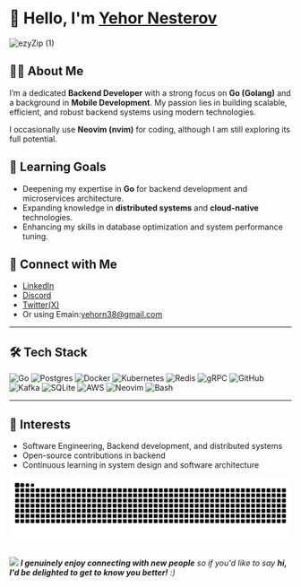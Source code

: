 # 👋 Hello, I'm [Yehor Nesterov](https://www.linkedin.com/in/yehor-nesterov-09ab45282/)

![ezyZip (1)](https://github.com/user-attachments/assets/3d18bec4-e3b2-4f3d-a483-1c8d5d145783)

## 👨‍💻 About Me

I’m a dedicated **Backend Developer** with a strong focus on **Go (Golang)** and a background in **Mobile Development**. My passion lies in building scalable, efficient, and robust backend systems using modern technologies.

I occasionally use **Neovim (nvim)** for coding, although I am still exploring its full potential.

## 🌱 Learning Goals

- Deepening my expertise in **Go** for backend development and microservices architecture.
- Expanding knowledge in **distributed systems** and **cloud-native** technologies.
- Enhancing my skills in database optimization and system performance tuning.

## 🔗 Connect with Me

- [LinkedIn](https://www.linkedin.com/in/yehor-nesterov-09ab45282/)
- [Discord](https://discordapp.com/users/591678870973841428)
- [Twitter(X)](https://x.com/_n3st_?s=21)
- Or using Emain:yehorn38@gmail.com

---

## 🛠 Tech Stack

![Go](https://img.shields.io/badge/Go-00ADD8?style=for-the-badge&logo=go&logoColor=white)
![Postgres](https://img.shields.io/badge/Postgres-336791?style=for-the-badge&logo=postgresql&logoColor=white)
![Docker](https://img.shields.io/badge/Docker-2496ED?style=for-the-badge&logo=docker&logoColor=white)
![Kubernetes](https://img.shields.io/badge/Kubernetes-326CE5?style=for-the-badge&logo=kubernetes&logoColor=white)
![Redis](https://img.shields.io/badge/Redis-DC382D?style=for-the-badge&logo=redis&logoColor=white)
![gRPC](https://img.shields.io/badge/gRPC-4285F4?style=for-the-badge&logo=google&logoColor=white)
![GitHub](https://img.shields.io/badge/GitHub-181717?style=for-the-badge&logo=github&logoColor=white)
![Kafka](https://img.shields.io/badge/Kafka-231F20?style=for-the-badge&logo=apachekafka&logoColor=white)
![SQLite](https://img.shields.io/badge/SQLite-003B57?style=for-the-badge&logo=sqlite&logoColor=white)
![AWS](https://img.shields.io/badge/AWS-232F3E?style=for-the-badge&logo=amazonaws&logoColor=white)
![Neovim](https://img.shields.io/badge/Neovim-57A143?style=for-the-badge&logo=neovim&logoColor=white)
![Bash](https://img.shields.io/badge/Bash-4EAA25?style=for-the-badge&logo=gnu-bash&logoColor=white)

---

## 👀 Interests

- Software Engineering, Backend development, and distributed systems
- Open-source contributions in backend
- Continuous learning in system design and software architecture

![Snake animation](https://raw.githubusercontent.com/taozhi8833998/taozhi8833998/output/github-contribution-grid-snake-dark.svg)

##
<img src="https://media.giphy.com/media/LnQjpWaON8nhr21vNW/giphy.gif" width="60"> <em><b>I genuinely enjoy connecting with new people</b> so if you'd like to say <b>hi, I'd be delighted to get to know you better!</b> :)</em>
